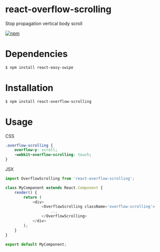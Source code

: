 react-overflow-scrolling
=====================
Stop propagation vertical body scroll

[![npm](https://img.shields.io/npm/v/react-overflow-scrolling.svg)](https://www.npmjs.com/package/react-overflow-scrolling)

# Dependencies

```bash
$ npm install react-easy-swipe
```

# Installation

```bash
$ npm install react-overflow-scrolling
```

# Usage

CSS

```css
.overflow-scrolling {
    overflow-y: scroll;
    -webkit-overflow-scrolling: touch;
}
```

JSX

```js
import OverflowScrolling from 'react-overflow-scrolling';

class MyComponent extends React.Component {
    render() {
        return (
            <div>
                <OverflowScrolling className='overflow-scrolling'>
                    ...
                </OverflowScrolling>
            </div>
        );
    }
}

export default MyComponent;
```
